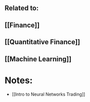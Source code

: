## Related to:
## [[Finance]]

## [[Quantitative Finance]]

## [[Machine Learning]]
# Notes:
- [[Intro to Neural Networks Trading]]